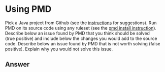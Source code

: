 
# Using PMD


Pick a Java project from Github (see the [instructions](../sujet.md) for suggestions). Run PMD on its source code using any ruleset (see the [pmd install instruction](../pmd-help.md)). Describe below an issue found by PMD that you think should be solved (true positive) and include below the changes you would add to the source code. Describe below an issue found by PMD that is not worth solving (false positive). Explain why you would not solve this issue.


## Answer

